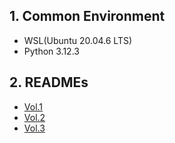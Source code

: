 ## 1. Common Environment

- WSL(Ubuntu 20.04.6 LTS)
- Python 3.12.3

## 2. READMEs

- [Vol.1](./vol1/README.md)
- [Vol.2](./vol2/README.md)
- [Vol.3](./vol3/README.md)
